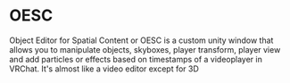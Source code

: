 # OESC
Object Editor for Spatial Content or OESC is a custom unity window that allows you to manipulate objects, skyboxes, player transform, player view and add particles or effects based on timestamps of a videoplayer in VRChat. It's almost like a video editor except for 3D
